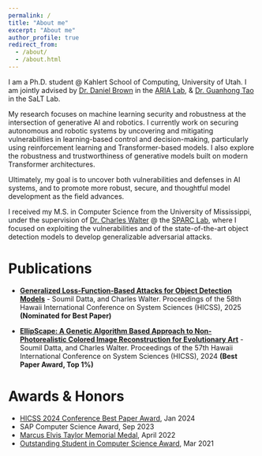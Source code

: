```yaml
---
permalink: /
title: "About me"
excerpt: "About me"
author_profile: true
redirect_from: 
  - /about/
  - /about.html
---
```

<!-- I am a Ph.D. student at the Kahlert School of Computing, University of Utah, jointly advised by Dr. David Brown in the ARIA Lab and Dr. Guanhong Tao in the SaLT Lab.

My research lies at the intersection of machine learning security, robustness, and efficiency—particularly in the domains of robotics and generative AI. With Dr. Brown, I work on securing autonomous and robotic systems by identifying and mitigating vulnerabilities in learning-based control and decision-making. Under Dr. Tao, I explore adversarial robustness and trustworthy design in generative models.

My overarching goal is to develop AI systems that are robust, secure, transparent, and computationally efficient. -->


I am a Ph.D. student @ Kahlert School of Computing, University of Utah. I am jointly advised by [Dr. Daniel Brown](https://users.cs.utah.edu/~dsbrown/) in the [ARIA Lab](https://aria-lab.cs.utah.edu), & [Dr. Guanhong Tao](https://tao.aisec.world) in the SaLT Lab.

My research focuses on machine learning security and robustness at the intersection of generative AI and robotics. I currently work on securing autonomous and robotic systems by uncovering and mitigating vulnerabilities in learning-based control and decision-making, particularly using reinforcement learning and Transformer-based models. I also explore the robustness and trustworthiness of generative models built on modern Transformer architectures.

Ultimately, my goal is to uncover both vulnerabilities and defenses in AI systems, and to promote more robust, secure, and thoughtful model development as the field advances.
<!-- , broadly focusing on ML/AI security and robustness in the field of robotics and generative AI. My primary motivation is to uncover vulnerabilities and aid in the development of models that are not only robust, secure, and transparent, but also efficiently designed. -->

I received my M.S. in Computer Science from the University of Mississippi, under the supervision of [Dr. Charles Walter](https://olemiss.edu/profiles/cwwalter) @ the [SPARC Lab](https://sites.olemiss.edu/charleswalterlab), where I focused on exploiting the vulnerabilities and of the state-of-the-art object detection models to develop generalizable adversarial attacks.

<!-- This is the front page of a website that is powered by the [academicpages template](https://github.com/academicpages/academicpages.github.io) and hosted on GitHub pages. [GitHub pages](https://pages.github.com) is a free service in which websites are built and hosted from code and data stored in a GitHub repository, automatically updating when a new commit is made to the respository. This template was forked from the [Minimal Mistakes Jekyll Theme](https://mmistakes.github.io/minimal-mistakes/) created by Michael Rose, and then extended to support the kinds of content that academics have: publications, talks, teaching, a portfolio, blog posts, and a dynamically-generated CV. You can fork [this repository](https://github.com/academicpages/academicpages.github.io) right now, modify the configuration and markdown files, add your own PDFs and other content, and have your own site for free, with no ads! An older version of this template powers my own personal website at [stuartgeiger.com](http://stuartgeiger.com), which uses [this Github repository](https://github.com/staeiou/staeiou.github.io). -->

Publications
======
* [**Generalized Loss-Function-Based Attacks for Object Detection Models**](https://scholarspace.manoa.hawaii.edu/items/e961a7c8-79b9-4961-ba8e-16a145d67333) - Soumil Datta, and Charles Walter. Proceedings of the 58th Hawaii International Conference on System Sciences (HICSS), 2025 **(Nominated for Best Paper)**

* [**EllipScape: A Genetic Algorithm Based Approach to Non-Photorealistic Colored Image Reconstruction for Evolutionary Art**](https://scholarspace.manoa.hawaii.edu/items/ab5363b0-4431-4a5f-8199-0bcdf5f07acf) - Soumil Datta, and Charles Walter. Proceedings of the 57th Hawaii International Conference on System Sciences (HICSS), 2024 **(Best Paper Award, Top 1%)**


Awards & Honors
======
* [HICSS 2024 Conference Best Paper Award](https://hicss.hawaii.edu/best-papers/), Jan 2024
* SAP Computer Science Award, Sep 2023
* [Marcus Elvis Taylor Memorial Medal](https://olemiss.meritpages.com/achievements/University-of-Mississippi-Students-Receive-Highest-Academic-Award-Taylor-Medal/146803?), April 2022
* [Outstanding Student in Computer Science Award](https://cs.olemiss.edu/course-descriptions/awards/), Mar 2021

<!-- Teaching
======
* Teaching Assistant, [CSCI 111: Java 1](https://catalog.olemiss.edu/engineering/computer-science/csci-111), University of Mississippi, Fall 2022, Spring 2023, Fall 2023, Spring 2024

* Teaching Assistant, [CSCI 211: Java 3](https://catalog.olemiss.edu/engineering/computer-science/csci-211), University of Mississippi, Fall 2022, Spring 2023, Fall 2023, Spring 2024

* Teaching Assistant, [CSCI 444: Information Visualization in R](https://catalog.olemiss.edu/engineering/computer-science/csci-444), University of Mississippi, Fall 2022, Spring 2022

* Teaching Assistant, [CSCI 475: Introduction to Database Systems](https://catalog.olemiss.edu/engineering/computer-science/csci-475), University of Mississippi, Spring 2023, Spring 2024

* Teaching Assistant, [CSCI 356: Data Structures in Python](https://catalog.olemiss.edu/engineering/computer-science/csci-356), University of Mississippi, Spring 2023, Spring 2024

* Guest Lecture, Heterogeneous Systems Research Lab Summer Research Program, Summer 2023

* Lab Teaching Assistant, [CSCI 111: Java 1]((https://catalog.olemiss.edu/engineering/computer-science/csci-111)), University of Mississippi, Spring 2022

* Guest Lecture, ACM Intro to GitHub Workshop, University of Mississippi, Spring 2019, Fall 2019, Spring 2020 -->